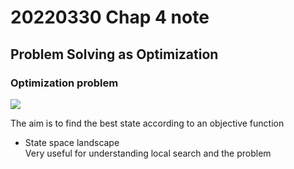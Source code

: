 # 20220330 Chap 4 note

## Problem Solving as Optimization

### Optimization problem

![](/images/metaheuristic-class-20220330-chap4-note/2022-03-30-20-23-26.png)

The aim is to find the best state according to an objective function

* State space landscape\
    Very useful for understanding local search and the problem

